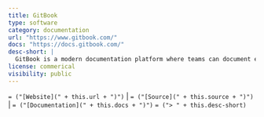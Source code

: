```yaml
---
title: GitBook
type: software
category: documentation
url: "https://www.gitbook.com/"
docs: "https://docs.gitbook.com/"
desc-short: |
  GitBook is a modern documentation platform where teams can document everything from products to internal knowledge bases and APIs.
license: commerical
visibility: public
---
```

`= ("[Website](" + this.url + ")")` |  `= ("[Source](" + this.source + ")")` | `= ("[Documentation](" + this.docs + ")")`
`= ("> " + this.desc-short)`

